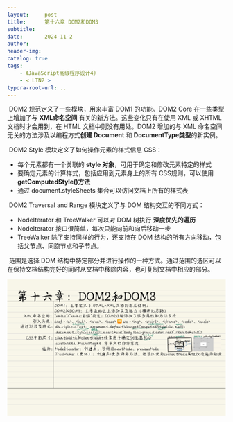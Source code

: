 ```yaml
---
layout:     post
title:      第十六章 DOM2和DOM3
subtitle:  
date:       2024-11-2
author:     
header-img: 
catalog: true
tags:
    - 《JavaScript高级程序设计4》
    - < LTN2 >
typora-root-url: ..
---
```




​	DOM2 规范定义了一些模块，用来丰富 DOM1 的功能。DOM2 Core 在一些类型上增加了与  **XML命名空间** 有关的新方法。这些变化只有在使用 XML 或 XHTML 文档时才会用到，在 HTML 文档中则没有用处。DOM2 增加的与 XML 命名空间无关的方法涉及以编程方式**创建 Document** 和  **DocumentType类型**的新实例。

​	DOM2 Style 模块定义了如何操作元素的样式信息 CSS：

- 每个元素都有一个关联的 **style 对象**，可用于确定和修改元素特定的样式
- 要确定元素的计算样式，包括应用到元素身上的所有 CSS规则，可以使用 **getComputedStyle()方法**
- 通过 document.styleSheets 集合可以访问文档上所有的样式表

​	DOM2 Traversal and Range 模块定义了与 DOM 结构交互的不同方式：

- NodeIterator 和 TreeWalker 可以对 DOM 树执行 **深度优先的遍历**
- NodeIterator 接口很简单，每次只能向前和向后移动一步
- TreeWalker 除了支持同样的行为，还支持在 DOM 结构的所有方向移动，包括父节点、同胞节点和子节点。

​	范围是选择 DOM 结构中特定部分并进行操作的一种方式。通过范围的选区可以在保持文档结构完好的同时从文档中移除内容，也可复制文档中相应的部分。

![《红宝书》-31](/../img/assets_2023/《红宝书》-31.jpg)
